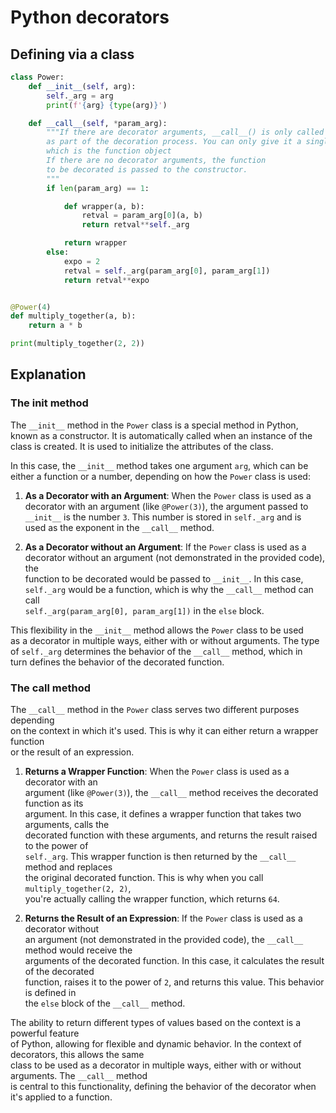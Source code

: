 # Python decorators


## Defining via a class

```python
class Power:
    def __init__(self, arg):
        self._arg = arg
        print(f'{arg} {type(arg)}')

    def __call__(self, *param_arg):
        """If there are decorator arguments, __call__() is only called once
        as part of the decoration process. You can only give it a single argument,
        which is the function object
        If there are no decorator arguments, the function
        to be decorated is passed to the constructor.
        """
        if len(param_arg) == 1:

            def wrapper(a, b):
                retval = param_arg[0](a, b)
                return retval**self._arg

            return wrapper
        else:
            expo = 2
            retval = self._arg(param_arg[0], param_arg[1])
            return retval**expo


@Power(4)
def multiply_together(a, b):
    return a * b

print(multiply_together(2, 2))
```


## Explanation

### The __init__ method 

The `__init__` method in the `Power` class is a special method in Python,  
known as a constructor. It is automatically called when an instance of the  
class is created. It is used to initialize the attributes of the class.  

In this case, the `__init__` method takes one argument `arg`, which can be  
either a function or a number, depending on how the `Power` class is used:  

1. **As a Decorator with an Argument**: When the `Power` class is used as a  
decorator with an argument (like `@Power(3)`), the argument passed to  
`__init__` is the number `3`. This number is stored in `self._arg` and is  
used as the exponent in the `__call__` method.  

2. **As a Decorator without an Argument**: If the `Power` class is used as a  
decorator without an argument (not demonstrated in the provided code), the  
function to be decorated would be passed to `__init__`. In this case,  
`self._arg` would be a function, which is why the `__call__` method can call  
`self._arg(param_arg[0], param_arg[1])` in the `else` block.  

This flexibility in the `__init__` method allows the `Power` class to be used  
as a decorator in multiple ways, either with or without arguments. The type  
of `self._arg` determines the behavior of the `__call__` method, which in  
turn defines the behavior of the decorated function.  



### The __call__ method

The `__call__` method in the `Power` class serves two different purposes depending  
on the context in which it's used. This is why it can either return a wrapper function  
or the result of an expression.

1. **Returns a Wrapper Function**: When the `Power` class is used as a decorator with an  
  argument (like `@Power(3)`), the `__call__` method receives the decorated function as its  
  argument. In this case, it defines a wrapper function that takes two arguments, calls the  
  decorated function with these arguments, and returns the result raised to the power of  
  `self._arg`. This wrapper function is then returned by the `__call__` method and replaces  
  the original decorated function. This is why when you call `multiply_together(2, 2)`,  
  you're actually calling the wrapper function, which returns `64`.  

7. **Returns the Result of an Expression**: If the `Power` class is used as a decorator without  
  an argument (not demonstrated in the provided code), the `__call__` method would receive the  
  arguments of the decorated function. In this case, it calculates the result of the decorated  
  function, raises it to the power of `2`, and returns this value. This behavior is defined in  
  the `else` block of the `__call__` method.  

The ability to return different types of values based on the context is a powerful feature  
of Python, allowing for flexible and dynamic behavior. In the context of decorators, this allows the same  
class to be used as a decorator in multiple ways, either with or without arguments. The `__call__` method  
is central to this functionality, defining the behavior of the decorator when it's applied to a function.
